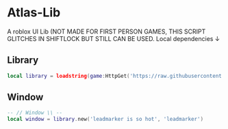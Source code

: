 # Atlas-Lib
A roblox UI Lib (NOT MADE FOR FIRST PERSON GAMES, THIS SCRIPT GLITCHES IN SHIFTLOCK BUT STILL CAN BE USED.
Local dependencies ↓

## Library

```lua
local library = loadstring(game:HttpGet('https://raw.githubusercontent.com/cueshut/saves/main/criminality%20paste%20ui%20library'))()
```

## Window
```lua
-- // Window \\ --
local window = library.new('leadmarker is so hot', 'leadmarker')
```
